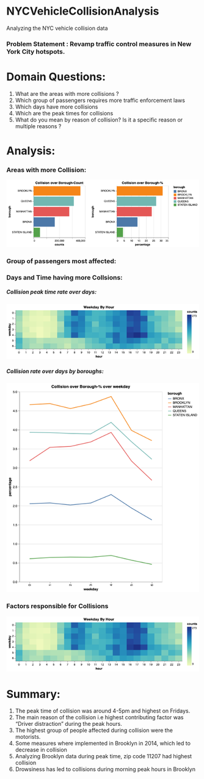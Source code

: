 # NYCVehicleCollisionAnalysis
Analyzing the NYC vehicle collision data


### Problem Statement : Revamp traffic control measures in New York City hotspots.


# Domain Questions:

1. What are the areas with more collisions ?
2. Which group  of passengers requires more traffic enforcement laws
3. Which days have more collisions
4. Which are the peak times for collisions
5. What do you mean by reason of collision? Is it a specific reason or multiple reasons ?


# Analysis:


### Areas with more Collision:

![Collisioncount](/images/visualization-128.png)


### Group of passengers most affected:



### Days and Time having more Collsions:


##### Collision peak time rate over days:

![Collisioncount](/images/visualization-129.png)

##### Collision rate over days by boroughs:

![Collisioncount](/images/visualization-130.png)



### Factors responsible for Collisions

![Factors](/images/visualization-129.png)



# Summary:

1. The peak time of collision was around 4-5pm and highest on Fridays.
2. The main reason of the collision i.e highest contributing factor was “Driver distraction”  during the peak hours.
3. The highest group of people affected during collision were the motorists.
4. Some measures where implemented in Brooklyn in 2014, which led to decrease in collision 
5. Analyzing Brooklyn data during peak time, zip code 11207 had highest collision
6. Drowsiness has led to collisions during morning peak hours in Brooklyn



